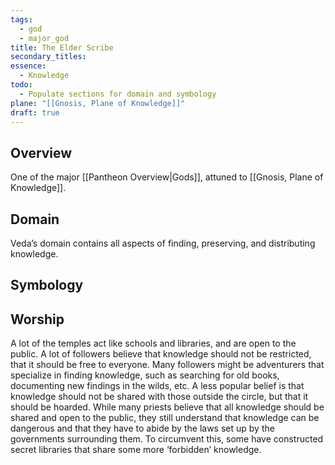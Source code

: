```yaml
---
tags:
  - god
  - major_god
title: The Elder Scribe
secondary_titles: 
essence:
  - Knowledge
todo:
  - Populate sections for domain and symbology
plane: "[[Gnosis, Plane of Knowledge]]"
draft: true
---
```

## Overview
One of the major [[Pantheon Overview|Gods]], attuned to [[Gnosis, Plane of Knowledge]].
## Domain
Veda’s domain contains all aspects of finding, preserving, and distributing knowledge.
## Symbology

## Worship
A lot of the temples act like schools and libraries, and are open to the public. A lot of followers believe that knowledge should not be restricted, that it should be free to everyone. Many followers might be adventurers that specialize in finding knowledge, such as searching for old books, documenting new findings in the wilds, etc. A less popular belief is that knowledge should not be shared with those outside the circle, but that it should be hoarded. While many priests believe that all knowledge should be shared and open to the public, they still understand that knowledge can be dangerous and that they have to abide by the laws set up by the governments surrounding them. To circumvent this, some have constructed secret libraries that share some more ‘forbidden’ knowledge.